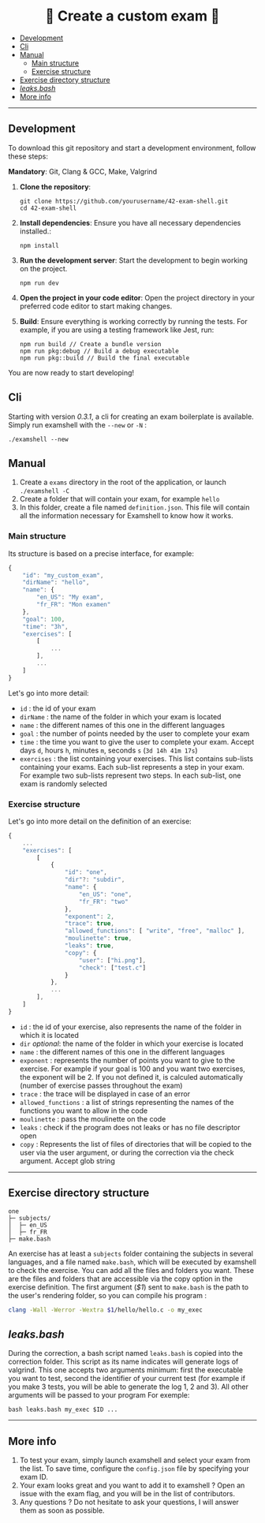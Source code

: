 <h1 align="center">🚀 Create a custom exam 🚀</h1>

- [Development](#development)
- [Cli](#cli)
- [Manual](#manual)
	- [Main structure](#main-structure)
	- [Exercise structure](#exercise-structure)
- [Exercise directory structure](#exercise-directory-structure)
- [*leaks.bash*](#leaksbash)
- [More info](#more-info)

---

## Development
To download this git repository and start a development environment, follow these steps:

**Mandatory**: Git, Clang & GCC, Make, Valgrind

1. **Clone the repository**:
	```shell
	git clone https://github.com/yourusername/42-exam-shell.git
	cd 42-exam-shell
	```

2. **Install dependencies**:
	Ensure you have all necessary dependencies installed.:
	```shell
	npm install
	```

4. **Run the development server**:
	Start the development to begin working on the project.
	```shell
	npm run dev
	```

5. **Open the project in your code editor**:
	Open the project directory in your preferred code editor to start making changes.

6. **Build**:
	Ensure everything is working correctly by running the tests. For example, if you are using a testing framework like Jest, run:
	```shell
	npm run build // Create a bundle version
	npm run pkg:debug // Build a debug executable
	npm run pkg::build // Build the final executable
	```

You are now ready to start developing!

## Cli
Starting with version *0.3.1*, a cli for creating an exam boilerplate is available. Simply run examshell with the `--new` or `-N` :
```shell
./examshell --new
```

## Manual

1. Create a `exams` directory in the root of the application, or launch `./examshell -C`
2. Create a folder that will contain your exam, for example `hello`
3. In this folder, create a file named `definition.json`.
   This file will contain all the information necessary for Examshell to know how it works.

### Main structure
Its structure is based on a precise interface, for example:
```javascript
{
	"id": "my_custom_exam",
	"dirName": "hello",
	"name": {
		"en_US": "My exam",
		"fr_FR": "Mon examen"
	},
	"goal": 100,
	"time": "3h",
	"exercises": [
		[
			...
		],
		...
	]
}
```
Let's go into more detail:
- `id` : the id of your exam
- `dirName` : the name of the folder in which your exam is located
- `name` : the different names of this one in the different languages
- `goal` : the number of points needed by the user to complete your exam
- `time` : the time you want to give the user to complete your exam. Accept days `d`, hours `h`, minutes `m`, seconds `s` (`3d 14h 41m 17s`)
- `exercises` : the list containing your exercises.
  This list contains sub-lists containing your exams. Each sub-list represents a step in your exam. For example two sub-lists represent two steps. In each sub-list, one exam is randomly selected

### Exercise structure
Let's go into more detail on the definition of an exercise:

```javascript
{
	...
	"exercises": [
		[
			{
				"id": "one",
				"dir"?: "subdir",
				"name": {
					"en_US": "one",
					"fr_FR": "two"
				},
				"exponent": 2,
				"trace": true,
				"allowed_functions": [ "write", "free", "malloc" ],
				"moulinette": true,
				"leaks": true,
				"copy": {
					"user": ["hi.png"],
					"check": ["test.c"]
				}
			},
			...
		],
	]
}
```
- `id` : the id of your exercise, also represents the name of the folder in which it is located
- `dir` *optional*: the name of the folder in which your exercise is located
- `name` : the different names of this one in the different languages
- `exponent` : represents the number of points you want to give to the exercise. For example if your goal is 100 and you want two exercises, the exponent will be 2. If you not defined it, is calculed automatically (number of exercise passes throughout the exam)
- `trace` : the trace will be displayed in case of an error
- `allowed_functions` : a list of strings representing the names of the functions you want to allow in the code
- `moulinette` : pass the moulinette on the code
- `leaks` : check if the program does not leaks or has no file descriptor open
- `copy` : Represents the list of files of directories that will be copied to the user via the user argument, or during the correction via the check argument. Accept glob string

---

## Exercise directory structure
```shell
one
├─ subjects/
│  ├─ en_US
│  ├─ fr_FR
├─ make.bash
```
	
An exercise has at least a `subjects` folder containing the subjects in several languages, and a file named `make.bash`, which will be executed by examshell to check the exercise. You can add all the files and folders you want. These are the files and folders that are accessible via the copy option in the exercise definition.
The first argument (*$1*) sent to `make.bash` is the path to the user's rendering folder, so you can compile his program :
```bash
clang -Wall -Werror -Wextra $1/hello/hello.c -o my_exec
```

## *leaks.bash*
During the correction, a bash script named `leaks.bash` is copied into the correction folder.
This script as its name indicates will generate logs of valgrind. This one accepts two arguments minimum: first the executable you want to test, second the identifier of your current test (for example if you make 3 tests, you will be able to generate the log 1, 2 and 3). All other arguments will be passed to your program
For exemple:
```shell
bash leaks.bash my_exec $ID ...
```

---

## More info
1. To test your exam, simply launch examshell and select your exam from the list. To save time, configure the `config.json` file by specifying your exam ID.
2. Your exam looks great and you want to add it to examshell ? Open an issue with the exam flag, and you will be in the list of contributors.
3. Any questions ? Do not hesitate to ask your questions, I will answer them as soon as possible.
